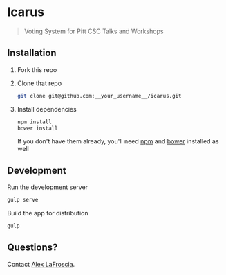 Icarus
======

> Voting System for Pitt CSC Talks and Workshops

Installation
------------

1. Fork this repo

2. Clone that repo

    ```bash
    git clone git@github.com:__your_username__/icarus.git
    ```

3. Install dependencies

    ```bash
    npm install
    bower install
    ```

    If you don't have them already, you'll need [npm](https://www.npmjs.com/) and [bower](http://bower.io/) installed as well


Development
-----------

Run the development server

```bash
gulp serve
```

Build the app for distribution

```bash
gulp
```

Questions?
----------

Contact [Alex LaFroscia](http://twitter.com/alexlafroscia).
